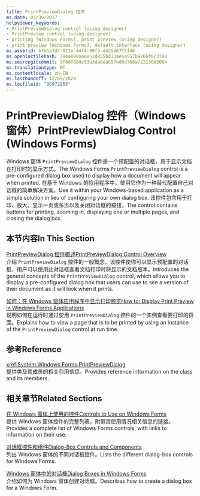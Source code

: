 ```yaml
---
title: PrintPreviewDialog 控件
ms.date: 03/30/2017
helpviewer_keywords:
- PrintPreviewDialog control (using designer)
- PrintPreview control (using designer)
- printing [Windows Forms], print preview (using designer)
- print preview [Windows Forms], default interface (using designer)
ms.assetid: bfb5a3d7-021e-44f4-90f3-d435467f51d6
ms.openlocfilehash: 784a099aa8e53d855bd134e5a557b976bf8c3708
ms.sourcegitcommit: 9f6df084c53a3da0ea657ed0d708a72213683084
ms.translationtype: MT
ms.contentlocale: zh-CN
ms.lasthandoff: 12/09/2020
ms.locfileid: "96972855"
---
```

# <a name="printpreviewdialog-control-windows-forms"></a><span data-ttu-id="cfb63-102">PrintPreviewDialog 控件（Windows 窗体）</span><span class="sxs-lookup"><span data-stu-id="cfb63-102">PrintPreviewDialog Control (Windows Forms)</span></span>
<span data-ttu-id="cfb63-103">Windows 窗体 `PrintPreviewDialog` 控件是一个预配置的对话框，用于显示文档在打印时的显示方式。</span><span class="sxs-lookup"><span data-stu-id="cfb63-103">The Windows Forms `PrintPreviewDialog` control is a pre-configured dialog box used to display how a document will appear when printed.</span></span> <span data-ttu-id="cfb63-104">在基于 Windows 的应用程序中，使用它作为一种替代配置自己对话框的简单解决方案。</span><span class="sxs-lookup"><span data-stu-id="cfb63-104">Use it within your Windows-based application as a simple solution in lieu of configuring your own dialog box.</span></span> <span data-ttu-id="cfb63-105">该控件包含用于打印、放大、显示一页或多页以及关闭对话框的按钮。</span><span class="sxs-lookup"><span data-stu-id="cfb63-105">The control contains buttons for printing, zooming in, displaying one or multiple pages, and closing the dialog box.</span></span>  
  
## <a name="in-this-section"></a><span data-ttu-id="cfb63-106">本节内容</span><span class="sxs-lookup"><span data-stu-id="cfb63-106">In This Section</span></span>  
 [<span data-ttu-id="cfb63-107">PrintPreviewDialog 控件概述</span><span class="sxs-lookup"><span data-stu-id="cfb63-107">PrintPreviewDialog Control Overview</span></span>](printpreviewdialog-control-overview-windows-forms.md)  
 <span data-ttu-id="cfb63-108">介绍 `PrintPreviewDialog` 控件的一般概念，该控件使你可以显示预配置的对话框，用户可以使用此对话框查看文档打印时将显示的文档版本。</span><span class="sxs-lookup"><span data-stu-id="cfb63-108">Introduces the general concepts of the `PrintPreviewDialog` control, which allows you to display a pre-configured dialog box that users can use to see a version of their document as it will look when it prints.</span></span>  
  
 [<span data-ttu-id="cfb63-109">如何：在 Windows 窗体应用程序中显示打印预览</span><span class="sxs-lookup"><span data-stu-id="cfb63-109">How to: Display Print Preview in Windows Forms Applications</span></span>](how-to-display-print-preview-in-windows-forms-applications.md)  
 <span data-ttu-id="cfb63-110">说明如何在运行时通过使用 `PrintPreviewDialog` 控件的一个实例查看要打印的页面。</span><span class="sxs-lookup"><span data-stu-id="cfb63-110">Explains how to view a page that is to be printed by using an instance of the `PrintPreviewDialog` control at run time.</span></span>  
  
## <a name="reference"></a><span data-ttu-id="cfb63-111">参考</span><span class="sxs-lookup"><span data-stu-id="cfb63-111">Reference</span></span>  
 <xref:System.Windows.Forms.PrintPreviewDialog>  
 <span data-ttu-id="cfb63-112">提供类及其成员的相关引用信息。</span><span class="sxs-lookup"><span data-stu-id="cfb63-112">Provides reference information on the class and its members.</span></span>  
  
## <a name="related-sections"></a><span data-ttu-id="cfb63-113">相关章节</span><span class="sxs-lookup"><span data-stu-id="cfb63-113">Related Sections</span></span>  
 [<span data-ttu-id="cfb63-114">在 Windows 窗体上使用的控件</span><span class="sxs-lookup"><span data-stu-id="cfb63-114">Controls to Use on Windows Forms</span></span>](controls-to-use-on-windows-forms.md)  
 <span data-ttu-id="cfb63-115">提供 Windows 窗体控件的完整列表，附带其使用情况相关信息的链接。</span><span class="sxs-lookup"><span data-stu-id="cfb63-115">Provides a complete list of Windows Forms controls, with links to information on their use.</span></span>  
  
 [<span data-ttu-id="cfb63-116">对话框控件和组件</span><span class="sxs-lookup"><span data-stu-id="cfb63-116">Dialog-Box Controls and Components</span></span>](dialog-box-controls-and-components-windows-forms.md)  
 <span data-ttu-id="cfb63-117">列出 Windows 窗体的不同对话框控件。</span><span class="sxs-lookup"><span data-stu-id="cfb63-117">Lists the different dialog-box controls for Windows Forms.</span></span>  
  
 [<span data-ttu-id="cfb63-118">Windows 窗体中的对话框</span><span class="sxs-lookup"><span data-stu-id="cfb63-118">Dialog Boxes in Windows Forms</span></span>](../dialog-boxes-in-windows-forms.md)  
 <span data-ttu-id="cfb63-119">介绍如何为 Windows 窗体创建对话框。</span><span class="sxs-lookup"><span data-stu-id="cfb63-119">Describes how to create a dialog box for a Windows Form.</span></span>
